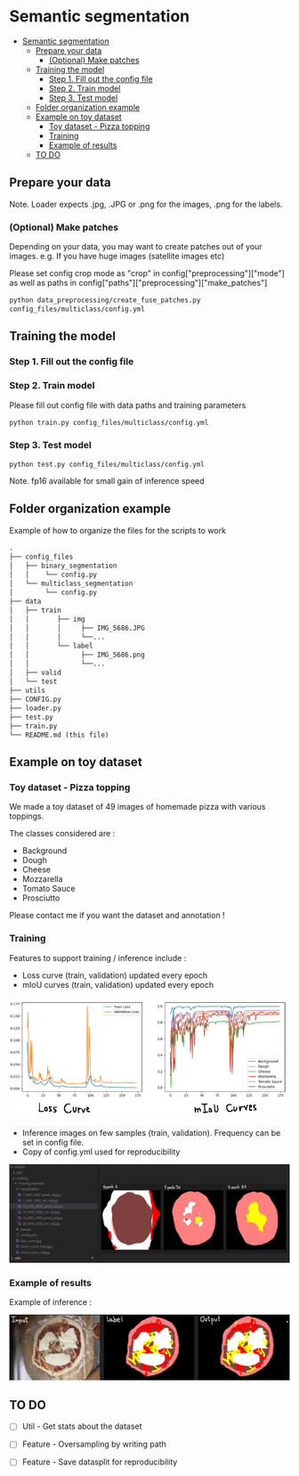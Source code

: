# Semantic segmentation

- [Semantic segmentation](#semantic-segmentation)
  * [Prepare your data](#prepare-your-data)
    + [(Optional) Make patches](#-optional--make-patches)
  * [Training the model](#training-the-model)
    + [Step 1. Fill out the config file](#step-1-fill-out-the-config-file)
    + [Step 2. Train model](#step-2-train-model)
    + [Step 3. Test model](#step-3-test-model)
  * [Folder organization example](#folder-organization-example)
  * [Example on toy dataset](#example-on-toy-dataset)
    + [Toy dataset - Pizza topping](#toy-dataset---pizza-topping)
    + [Training](#training)
    + [Example of results](#example-of-results)
  * [TO DO](#to-do)


## Prepare your data

Note. Loader expects .jpg, .JPG or .png for the images, .png for the labels.

### (Optional) Make patches ###
Depending on your data, you may want to create patches out of your images.
e.g. If you have huge images (satellite images etc)

Please set config crop mode as "crop" in config["preprocessing"]["mode"] as well as paths in config["paths"]["preprocessing"]["make_patches"]

```
python data_preprocessing/create_fuse_patches.py config_files/multiclass/config.yml
```

## Training the model

### Step 1. Fill out the config file ###

### Step 2. Train model ###

Please fill out config file with data paths and training parameters

```
python train.py config_files/multiclass/config.yml
```

### Step 3. Test model ###
```
python test.py config_files/multiclass/config.yml
```
Note. fp16 available for small gain of inference speed

## Folder organization example ##

Example of how to organize the files for the scripts to work

```
.
├── config_files
│   ├── binary_segmentation
│   │    └── config.py
│   └── multiclass_segmentation
│        └── config.py
├── data 
│   ├── train 
│   │       ├── img
│   │       │     ├── IMG_5686.JPG
│   │       │     └──...
│   │       └── label
│   │             ├── IMG_5686.png
│   │             └──...
│   ├── valid
│   └── test
├── utils
├── CONFIG.py
├── loader.py 
├── test.py 
├── train.py 
└── README.md (this file)
```

## Example on toy dataset ##
### Toy dataset - Pizza topping ###
We made a toy dataset of 49 images of homemade pizza with various toppings. 

The classes considered are : 
- Background 
- Dough
- Cheese
- Mozzarella
- Tomato Sauce
- Prosciutto

Please contact me if you want the dataset and annotation !

### Training ###

Features to support training / inference include : 

- Loss curve (train, validation) updated every epoch
- mIoU curves (train, validation) updated every epoch

<img src="doc/curves.png"/>

- Inference images on few samples (train, validation). Frequency can be set in config file.
- Copy of config.yml used for reproducibility

<img src="doc/training_monitoring.png"/>

### Example of results ###
Example of inference :

<img src="doc/pizza.png"/>

## TO DO ##
- [ ] Util - Get stats about the dataset
- [ ] Feature - Oversampling by writing path
- [ ] Feature - Save datasplit for reproducibility

